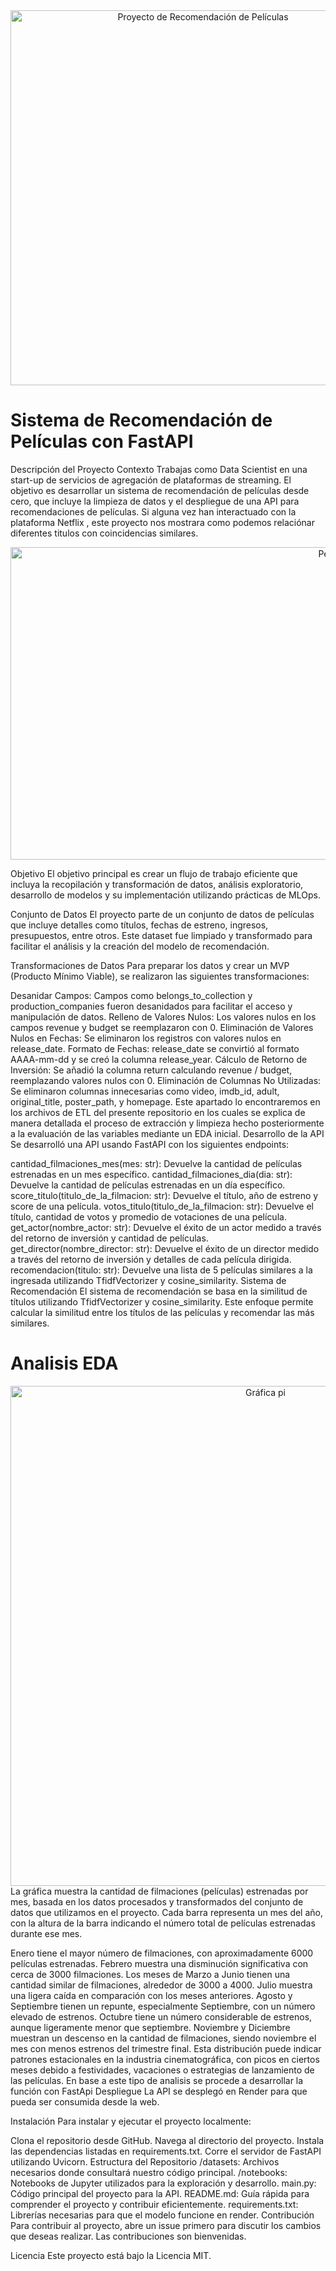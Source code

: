 <div align="center">
    <a href="https://github.com/user-attachments/assets/5d6e9107-fb3d-44a1-878e-30c37d6699d5">
        <img src="https://github.com/user-attachments/assets/5d6e9107-fb3d-44a1-878e-30c37d6699d5" alt="Proyecto de Recomendación de Películas" width="600">
    </a>
</div>


# Sistema de Recomendación de Películas con FastAPI
Descripción del Proyecto
Contexto
Trabajas como Data Scientist en una start-up de servicios de agregación de plataformas de streaming. El objetivo es desarrollar un sistema de recomendación de películas desde cero, que incluye la limpieza de datos y el despliegue de una API para recomendaciones de películas. Si alguna vez han interactuado con la plataforma Netflix , este proyecto nos mostrara como podemos relaciónar diferentes titulos con coincidencias similares. 

<div align="center">
    <a href="https://github.com/user-attachments/assets/68c4ff66-d869-4bdc-9c73-0b984949a897">
        <img src="https://github.com/user-attachments/assets/68c4ff66-d869-4bdc-9c73-0b984949a897" alt="Pelis" width="1000" height="500">
    </a>
</div>


Objetivo
El objetivo principal es crear un flujo de trabajo eficiente que incluya la recopilación y transformación de datos, análisis exploratorio, desarrollo de modelos y su implementación utilizando prácticas de MLOps.

Conjunto de Datos
El proyecto parte de un conjunto de datos de películas que incluye detalles como títulos, fechas de estreno, ingresos, presupuestos, entre otros. Este dataset fue limpiado y transformado para facilitar el análisis y la creación del modelo de recomendación.

Transformaciones de Datos
Para preparar los datos y crear un MVP (Producto Mínimo Viable), se realizaron las siguientes transformaciones:

Desanidar Campos: Campos como belongs_to_collection y production_companies fueron desanidados para facilitar el acceso y manipulación de datos.
Relleno de Valores Nulos: Los valores nulos en los campos revenue y budget se reemplazaron con 0.
Eliminación de Valores Nulos en Fechas: Se eliminaron los registros con valores nulos en release_date.
Formato de Fechas: release_date se convirtió al formato AAAA-mm-dd y se creó la columna release_year.
Cálculo de Retorno de Inversión: Se añadió la columna return calculando revenue / budget, reemplazando valores nulos con 0.
Eliminación de Columnas No Utilizadas: Se eliminaron columnas innecesarias como video, imdb_id, adult, original_title, poster_path, y homepage.
Este apartado lo encontraremos en los archivos de ETL del presente repositorio en los cuales se explica de manera detallada el proceso de extracción y limpieza hecho posteriormente a la evaluación de las variables mediante un EDA inicial. 
Desarrollo de la API
Se desarrolló una API usando FastAPI con los siguientes endpoints:

cantidad_filmaciones_mes(mes: str): Devuelve la cantidad de películas estrenadas en un mes específico.
cantidad_filmaciones_dia(dia: str): Devuelve la cantidad de películas estrenadas en un día específico.
score_titulo(titulo_de_la_filmacion: str): Devuelve el título, año de estreno y score de una película.
votos_titulo(titulo_de_la_filmacion: str): Devuelve el título, cantidad de votos y promedio de votaciones de una película.
get_actor(nombre_actor: str): Devuelve el éxito de un actor medido a través del retorno de inversión y cantidad de películas.
get_director(nombre_director: str): Devuelve el éxito de un director medido a través del retorno de inversión y detalles de cada película dirigida.
recomendacion(titulo: str): Devuelve una lista de 5 películas similares a la ingresada utilizando TfidfVectorizer y cosine_similarity.
Sistema de Recomendación
El sistema de recomendación se basa en la similitud de títulos utilizando TfidfVectorizer y cosine_similarity. Este enfoque permite calcular la similitud entre los títulos de las películas y recomendar las más similares.
# Analisis EDA
<div align="center">
    <a href="https://github.com/user-attachments/assets/d34a35cc-4c77-4180-9d45-b346a92c814b">
        <img src="https://github.com/user-attachments/assets/d34a35cc-4c77-4180-9d45-b346a92c814b" alt="Gráfica pi" width="800">
    </a>
</div>
La gráfica muestra la cantidad de filmaciones (películas) estrenadas por mes, basada en los datos procesados y transformados del conjunto de datos que utilizamos en el proyecto. Cada barra representa un mes del año, con la altura de la barra indicando el número total de películas estrenadas durante ese mes.

Enero tiene el mayor número de filmaciones, con aproximadamente 6000 películas estrenadas.
Febrero muestra una disminución significativa con cerca de 3000 filmaciones.
Los meses de Marzo a Junio tienen una cantidad similar de filmaciones, alrededor de 3000 a 4000.
Julio muestra una ligera caída en comparación con los meses anteriores.
Agosto y Septiembre tienen un repunte, especialmente Septiembre, con un número elevado de estrenos.
Octubre tiene un número considerable de estrenos, aunque ligeramente menor que septiembre.
Noviembre y Diciembre muestran un descenso en la cantidad de filmaciones, siendo noviembre el mes con menos estrenos del trimestre final.
Esta distribución puede indicar patrones estacionales en la industria cinematográfica, con picos en ciertos meses debido a festividades, vacaciones o estrategias de lanzamiento de las películas.
En base a este tipo de analisis se procede a desarrollar la función con FastApi 
Despliegue
La API se desplegó en Render para que pueda ser consumida desde la web.

Instalación
Para instalar y ejecutar el proyecto localmente:

Clona el repositorio desde GitHub.
Navega al directorio del proyecto.
Instala las dependencias listadas en requirements.txt.
Corre el servidor de FastAPI utilizando Uvicorn.
Estructura del Repositorio
/datasets: Archivos necesarios donde consultará nuestro código principal.
/notebooks: Notebooks de Jupyter utilizados para la exploración y desarrollo.
main.py: Código principal del proyecto para la API.
README.md: Guía rápida para comprender el proyecto y contribuir eficientemente.
requirements.txt: Librerías necesarias para que el modelo funcione en render.
Contribución
Para contribuir al proyecto, abre un issue primero para discutir los cambios que deseas realizar. Las contribuciones son bienvenidas.

Licencia
Este proyecto está bajo la Licencia MIT.

